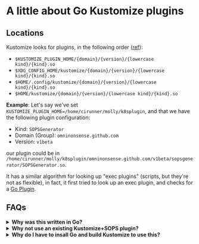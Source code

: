 # A little about Go Kustomize plugins

## Locations

Kustomize looks for plugins, in the following order ([ref](https://sigs.k8s.io/kustomize/api/konfig/plugins.go#L69-L102)):

- `$KUSTOMIZE_PLUGIN_HOME/{domain}/{version}/{lowercase kind}/{kind}.so`
- `$XDG_CONFIG_HOME/kustomize/{domain}/{version}/{lowercase kind}/{kind}.so`
- `$HOME/.config/kustomize/{domain}/{version}/{lowercase kind}/{kind}.so`
- `$HOME/kustomize/{domain}/{version}/{lowercase kind}/{kind}.so`

**Example**: Let's say we've set `KUSTOMIZE_PLUGIN_HOME=/home/cirunner/molly/k8splugin`, and that we have the following plugin configuration:

- Kind: `SOPSGenerator`
- Domain (Group): `omninonsense.github.com`
- Version: `v1beta`

our plugin could be in `/home/cirunner/molly/k8splugin/omninonsense.github.com/v1beta/sopsgenerator/SOPSGenerator.so`.

It has a similar algorithm for looking up "exec plugins" (scripts, but they're not as flexible), in fact, it first tried to look up an exec plugin, and checks for
a [Go Plugin](https://golang.org/pkg/plugin/).

## FAQs

<details>
<summary><strong>Why was this written in Go?</strong></summary>

Mainly because Kubernetes and Kustomize are written in Go, and this uses the same APIs as them.
So, this gives us the benefit of safety by letting Kubernetes and Kustomize load, compose, and generate its own resources.
No fiddly file generation and templating.

Also, it's easier to debug and test these plugins than their exec equivalents.

It does have problems like compilation skew due to different architectures, but those can be solved by compiling for multiple targets,
if we have this problem in the future.

</details>

<details>
<summary><strong>Why not use an existing Kustomize+SOPS plugin?</strong></summary>

I thing I went through most (if not all) of them, but none of them satisfied me in terms of quality.

There was a promising [one](https://github.com/goabout/kustomize-sopssecretgenerator) written in Go, but it was an _exec_ "plugin"
that was coincidentally written in Go, it wasn't an actual _Go plugin_. So, it didn't benefit from anything mentioned in the
previous question, and was plagued by all the problems of exec plugins.

A few others float out there, but they are examples or proof-of-concepts that didn't look production ready, and had either awkward
APIs that didn't resemble the other Kustomize APIs, or were incomplete.

</details>

<details>
<summary><strong>Why do I have to insall Go and build Kustomize to use this?</strong></summary>

It boils down to two reason:

The first one is that `kubectl` is slow with adding/updating features, so the version of the Kustomize API in
it is a bit older

The second reason is that, even if you were to download the latest `kustomize` from the GitHub's release page, it
is compiled by Go with `CGO_ENABLED=0`, which means that the go `plugin` package is compiled with with a stub implementation,
which just returns the error: `plugin: not implemented` ([source](https://golang.org/src/plugin/plugin_stubs.go)).

This is probably a sidefect of wanting to avoid provenance and compilation skew problems associated dynamic linking?

</details>
